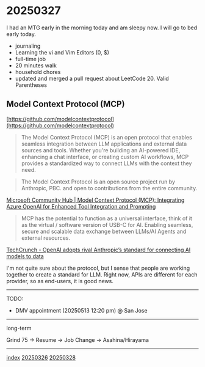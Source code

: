 <head><meta name="viewport" content="width=device-width, initial-scale=1.0, user-scalable=yes" /><meta charset="UTF-8"></head>

# 20250327

I had an MTG early in the morning today and am sleepy now. I will go to bed early today.

- journaling
- Learning the vi and Vim Editors (0, $)
- full-time job
- 20 minutes walk
- household chores
- updated and merged a pull request about LeetCode 20. Valid Parentheses

## Model Context Protocol (MCP)

[https://github.com/modelcontextprotocol](https://github.com/modelcontextprotocol)

> The Model Context Protocol (MCP) is an open protocol that enables seamless integration between LLM applications and external data sources and tools. Whether you're building an AI-powered IDE, enhancing a chat interface, or creating custom AI workflows, MCP provides a standardized way to connect LLMs with the context they need.

> The Model Context Protocol is an open source project run by Anthropic, PBC. and open to contributions from the entire community.

[Microsoft Community Hub | Model Context Protocol (MCP): Integrating Azure OpenAI for Enhanced Tool Integration and Prompting](https://techcommunity.microsoft.com/blog/azure-ai-services-blog/model-context-protocol-mcp-integrating-azure-openai-for-enhanced-tool-integratio/4393788)

> MCP has the potential to function as a universal interface, think of it as the virtual / software version of USB-C for AI. Enabling seamless, secure and scalable data exchange between LLMs/AI Agents and external resources.

[TechCrunch - OpenAI adopts rival Anthropic’s standard for connecting AI models to data](https://techcrunch.com/2025/03/26/openai-adopts-rival-anthropics-standard-for-connecting-ai-models-to-data/)

I'm not quite sure about the protocol, but I sense that people are working together to create a standard for LLM. Right now, APIs are different for each provider, so as end-users, it is good news.

---

TODO:

- DMV appointment (20250513 12:20 pm) @ San Jose

---

long-term

Grind 75 -> Resume -> Job Change -> Asahina/Hirayama

---

[index](../../index.html)
[20250326](20250326.html)
[20250328](20250328.html)
